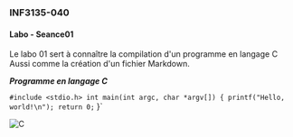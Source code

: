 ### INF3135-040  
#### Labo - Seance01

Le labo 01 sert à connaître la compilation d'un programme en langage C  
Aussi comme la création d'un fichier Markdown.

**_Programme en langage C_**

`#include <stdio.h>
int main(int argc, char *argv[]) {
  printf("Hello, world!\n");
  return 0;`
}`

![C](https://i.ibb.co/QKr3vSG/Code-Window-icon.png)
  
